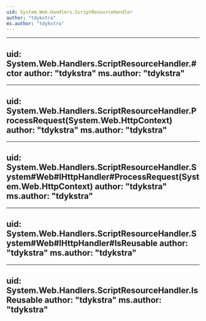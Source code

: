 ```yaml
---
uid: System.Web.Handlers.ScriptResourceHandler
author: "tdykstra"
ms.author: "tdykstra"
---
```


---
uid: System.Web.Handlers.ScriptResourceHandler.#ctor
author: "tdykstra"
ms.author: "tdykstra"
---

---
uid: System.Web.Handlers.ScriptResourceHandler.ProcessRequest(System.Web.HttpContext)
author: "tdykstra"
ms.author: "tdykstra"
---

---
uid: System.Web.Handlers.ScriptResourceHandler.System#Web#IHttpHandler#ProcessRequest(System.Web.HttpContext)
author: "tdykstra"
ms.author: "tdykstra"
---

---
uid: System.Web.Handlers.ScriptResourceHandler.System#Web#IHttpHandler#IsReusable
author: "tdykstra"
ms.author: "tdykstra"
---

---
uid: System.Web.Handlers.ScriptResourceHandler.IsReusable
author: "tdykstra"
ms.author: "tdykstra"
---
